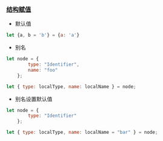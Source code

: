 ### [结构赋值](https://leanpub.com/understandinges6/read#leanpub-auto-destructuring-for-easier-data-access)

- 默认值

```javascript
let {a, b = 'b'} = {a: 'a'}
```

- 别名

```javascript
let node = {
        type: "Identifier",
        name: "foo"
    };

let { type: localType, name: localName } = node;

```

- 别名设置默认值

```javascript
let node = {
        type: "Identifier"
    };

let { type: localType, name: localName = "bar" } = node;
```
